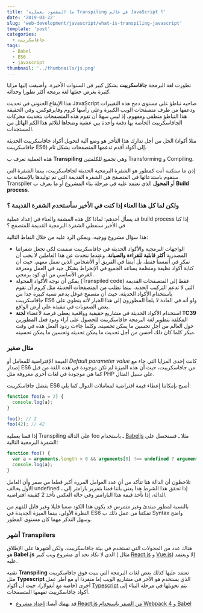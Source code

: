 ```yaml
---
title: 'ما المقصود بعملية Transpiling في عالم JavaScript ؟'
date: '2019-03-22'
slug: 'web-development/javascript/what-is-transpiling-javascript'
template: 'post'
categories:
  - جافاسكريبت
tags:
  - Babel
  - ES6
  - javascript
thumbnail: '../thumbnails/js.png'
---
```


تطورت لغة البرمجة **جافاسكريبت** بشكل كبير في السنوات الأخيرة، وأضيفت إليها مزايا كثيرة بغرض جعلها لغة برمجة أكثر تطورا وحداثة.

هذا الإيقاع الجنوني في تحديث JavaScript صاحبه تباطؤ على مستوى دمج هذه التغييرات ودعمها من طرف متصفحات الويب الكبيرة وعلى رأسها كروم وفايرفوكس. وفي الحقيقة هذا التباطؤ منطقي ومفهوم، إذ ليس سهلا أن تقوم هذه المتصفحات بتحديث محركات الجافاسكريبت الخاصة بها دفعة واحدة بين عشية وضحاها لتلائم هذا الكم الهائل من المستجدات.

الحل من أجل تدارك هذا التأخر هو وضع آلية لتحويل أكواد جافاسكريبت الحديثة (مثلا أكواد جافاسكريبت ES6) إلى أكواد أقدم تدعمها المتصفحات بشكل تام.

هذه العملية تعرف ب **Transpiling** وهي تجميع للكلمتين Transforming و Compiling.

إذن ما ستكتبه أنت كمطور هو الشفرة البرمجية الحديثة لجافاسكريبت، بينما الشفرة التي سنقوم باستدعائها في المتصفح هي الشفرة القديمة التي تم توليدها بالإستعانة ب Transpiler أو **المحول** الذي نعتمد عليه في مرحلة بناء المشروع أو ما يعرف ب **Build process**.

### ولكن لما كل هذا العناء إذا كنت في الأخير سأستخدم الشفرة القديمة ؟

قد يسأل أحدهم: لماذا كل هذه المشقة والعناء في إعداد عملية build process إذا كنا في الأخير سنعطي الشفرة البرمجية القديمة للمتصفح ؟

هذا سؤال مشروع ووجيه، ويمكن الرد عليه من خلال النقاط التالية:

- الواجهات البرمجية والأكواد الحديثة في جافاسكريبت صممت لكي تجعل شفراتنا المصدرية **أكثر قابلية للقراءة والصيانة**. وعندما نتحدث عن هذا العاملين لا يجب أن نفكر في أنفسنا فقط، بل أيضا في الفريق أو الأشخاص الذين نعمل معهم، حيث أن كتابة أكواد نظيفة ومنظمة يساعد الجميع في الإنخراط بشكل جيد في العمل ومعرفة الغرض الأساسي من أي كود برمجي.
- يمكن أن نوجه الأكواد المحولة (Transpiled code) فقط إلى المتصفحات القديمة التي لا تدعم التركيب الجديد، بينما نطلب من المتصفحات الحديثة مثل كروم أن تقوم باستخدام الأكواد الحديثة، حيث أن متصفح غوغل يدعم نسبة كبيرة جدا من جافاسكريبت ES6 ولو أنه في العادة لا يلجأ المطورون إلى هذا الخيار لأنه ينطوي على بعض الصعوبات في تنفيذه على أرض الواقع.
- استخدام الأكواد الحديثة في مشاريع حقيقية وواقعية يعطي فرصة لأعضاء **لجنة TC39** المكلفة بتطوير لغة البرمجة جافاسكريبت للحصول على آراء ودود فعل المطورين حول العالم من أجل تحسين ما يمكن تحسينه. وكلما جاءت ردود الفعل هذه في وقت مبكر كلما كان ذلك أحسن من أجل تحديث ما يمكن تحديثه وتحسين ما يمكن تحسينه.

### مثال صغير

القيمة الإفتراضية للمعامل أو _Default parameter value_ كانت إحدى المزايا التي جاء مع إصدار ES6 من جافاسكريبت، حيث أن هذه الميزة لم تكن موجودة في هذه اللغة من قبل كما هي موجودة في لغات أخرى معروفة مثل PHP على سبيل المثال.

بفضل جافاسكريبت ES6 أصبح بإمكاننا إعطاء قيمة افتراضية لمعاملات الدوال كما يلي:

```js
function foo(a = 2) {
  console.log(a);
}

foo(); // 2
foo(42); // 42
```

إذا قمنا بعملية Transpiling على الدالة foo ـ باستخدام [Babeljs](https://babeljs.io/) مثلا ـ فسنحصل على الشفرة البرمجية التالية:

```js
function foo() {
  var a = arguments.length > 0 && arguments[0] !== undefined ? arguments[0] : 2;
  console.log(a);
}
```

تلاحظون أن الدالة هنا تتأكد من أن عدد العوامل المررة أكبر قطعا من صفر وأن العامل الأول يخالف undefined ، إذا تحقق هذا الشرط هذا يعني بأننا قمنا بتمرير بارامتر إلى الدالة، إذا نأخذ قيمة هذا البارامتر وفي حالة العكس نأخذ 2 كقيمة افتراضية.

بالنسبة لمطور مبتدئ وغير متمرس قد يكون هذا الكود صعبا قليلا وغير قابل للفهم من النظرة الأولى، بينما الميزة الجديدة في ES6 تمكننا من عمل ذلك ب Syntax واضح وسهل التذكر مهما كان مستوى المطور.

### أشهر Transpilers

هناك عدد من المحولات التي تستخدم في بيئة جافاسكريبت، ولكن أشهرها على الإطلاق هو **Babel.js** الذي لا نكاد نجد أي مشروع ويب كبير ( مثال [React.js](https://www.tutomena.com/web-development/javascript/react-javascript-library/) و [Vue.js](https://www.tutomena.com/web-development/javascript/vuejs-framework-launching-story/)) إلا ويعتمد عليه.

تقنية **Transpiling** تعتمد عليها كذلك بعض لغات البرمجة التي بنيت فوق جافاسكريبت مثل **Typescript** الذي يستخدم هو الآخر في مشاريع الويب إما منفردا أو مع أطر عمل أخرى (خاصة مع أنغولار)، حيث أن أكواد [Typescript](https://www.typescriptlang.org/) يتم تحويلها في مرحلة البناء إلى أكواد جافاسكريبت تفهمها المتصفحات.

- قد يهمك أيضا: [إعداد مشروع React.js من الصفر باستخدام Webpack 4 و Babel](https://www.tutomena.com/web-development/javascript/react-app-from-scratch-using-webpack4/)

